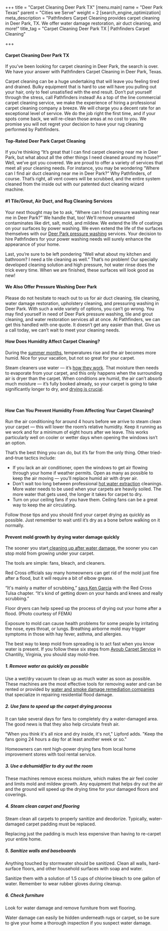 +++
title = "Carpet Cleaning Deer Park TX"
[menu.main]
name = "Deer Park Texas"
parent = "Cities we Serve"
weight = 2
[search_engine_optimization]
meta_description = "Pathfinders Carpet Cleaning provides carpet cleaning in Deer Park, TX. We offer water damage restoration, air duct cleaning, and more!"
title_tag = "Carpet Cleaning Deer Park TX | Pathfinders Carpet Cleaning"

+++
#### Carpet Cleaning Deer Park TX

If you’ve been looking for carpet cleaning in Deer Park, the search is over. We have your answer with Pathfinders Carpet Cleaning in Deer Park, Texas.

Carpet cleaning can be a huge undertaking that will leave you feeling tired and drained. Bulky equipment that is hard to use will have you pulling out your hair, only to feel unsatisfied with the end result. Don’t put yourself through the stress, call Pathfinders instead! As a top of the line commercial carpet cleaning service, we make the experience of hiring a professional carpet cleaning company a breeze. We will charge you a decent rate for an exceptional level of service. We do the job right the first time, and if your spots come back, we will re-clean those areas at no cost to you. We promise you will not regret your decision to have your rug cleaning performed by Pathfinders.

#### Top-Rated Deer Park Carpet Cleaning

If you’re thinking “It’s great that I can find carpet cleaning near me in Deer Park, but what about all the other things I need cleaned around my house?” Well, we’ve got you covered. We are proud to offer a variety of services that meet all your cleaning needs. For instance, you may be wondering “Where can I find air duct cleaning near me in Deer Park?” Why Pathfinders, of course. That’s right, all vent covers will be scrubbed, and the entire system cleaned from the inside out with our patented duct cleaning wizard machine.

#### #1 Tile/Grout, Air Duct, and Rug Cleaning Services

Your next thought may be to ask, “Where can I find pressure washing near me in Deer Park?” We handle that, too! We’ll remove unwanted contaminates like dirt, salt, mold, and mildew. We extend the life of coatings on your surfaces by power washing. We even extend the life of the surfaces themselves with our [Deer Park pressure washing](https://www.pathfinderscarpetcleaning.com/pressure-washing-deer-park-tx/ "Pressure Washing") services. Your decision to hire Pathfinders for your power washing needs will surely enhance the appearance of your home.

Last, you’re sure to be left pondering “Well what about my kitchen and bathroom? I need a tile cleaning as well.” That’s no problem! Our specially developed cleaning solution and high pressure, hot water rinse does the trick every time. When we are finished, these surfaces will look good as new!

#### We Also Offer Pressure Washing Deer Park

Please do not hesitate to reach out to us for air duct cleaning, tile cleaning, water damage restoration, upholstery cleaning, and pressuring washing in Deer Park. With such a wide variety of options, you can’t go wrong. You may find yourself in need of Deer Park pressure washing, tile and grout cleaning, and water restoration services all at once. At Pathfinders, we can get this handled with one quote. It doesn’t get any easier than that. Give us a call today, we can’t wait to meet your cleaning needs.

#### How Does Humidity Affect Carpet Cleaning?

During the [summer months](https://www.rmcarpets.com/news/how-seasons-affect-carpet-cleaning-drying-times), temperatures rise and the air becomes more humid. Nice for your vacation, but not so great for your carpet.

Steam cleaners use water — it’s [how they work](https://www.rmcarpets.com/steam-cleaning-explained/). That moisture then needs to evaporate from your carpet, and this only happens when the surrounding air is dryer than the carpet. When conditions are humid, the air can’t absorb much moisture — it’s fully booked already, so your carpet is going to take significantly longer to dry, and [drying is crucial](https://www.rmcarpets.com/why-steam-cleaned-surfaces-need-to-dry).

​

#### How Can You Prevent Humidity From Affecting Your Carpet Cleaning?

Run the air conditioning for around 4 hours before we arrive to steam clean your carpet — this will lower the room’s relative humidity. Keep it running as we work and for a minimum of eight hours after we leave. This works particularly well on cooler or wetter days when opening the windows isn’t an option.

That’s the best thing you can do, but it’s far from the only thing. Other tried-and-true tactics include:

* If you lack an air conditioner, open the windows to get air flowing through your home if weather permits. Open as many as possible to keep the air moving — you’ll replace humid air with dryer air.
* Don’t wait too long between professional [hot water extraction](https://www.rmcarpets.com/carpet-rug-cleaning-hot-water-extraction) cleanings. More water needs to be used when your carpets are heavily soiled. The more water that gets used, the longer it takes for carpet to dry.
* Turn on your ceiling fans if you have them. Ceiling fans can be a great way to keep the air circulating.

Follow those tips and you should find your carpet drying as quickly as possible. Just remember to wait until it’s dry as a bone before walking on it normally.

#### Prevent mold growth by drying water damage quickly

The sooner you start[ cleaning up after water damage,](https://www.angieslist.com/articles/tips-clean-your-flood-damaged-home.htm) the sooner you can stop mold from growing under your carpet.

The tools are simple: fans, bleach, and cleaners.

Red Cross officials say many homeowners can get rid of the mold just fine after a flood, but it will require a bit of elbow grease.

“It's mainly a matter of scrubbing,” [says Ken Garcia](http://www.newson6.com/story/29244289/experts-warn-flood-victims-to-clean-properly-to-avoid-mold-dangers) with the Red Cross Tulsa chapter. “It's kind of getting down on your hands and knees and really scrubbing.”

Floor dryers can help speed up the process of drying out your home after a flood. (Photo courtesy of FEMA)

Exposure to mold can cause health problems for some people by irritating the nose, eyes throat, or lungs. Breathing airborne mold may trigger symptoms in those with hay fever, asthma, and allergies.

The best way to keep mold from spreading is to act fast when you know water is present. If you follow these six steps from [Ayoub Carpet Service](https://www.angieslist.com/companylist/us/va/chantilly/ayoub-carpet-service-%28acs%29-reviews-218254.htm) in Chantilly, Virginia, you should stay mold-free.

##### 1. Remove water as quickly as possible

Use a wet/dry vacuum to clean up as much water as soon as possible. These machines are the most effective tools for removing water and can be rented or provided by [water and smoke damage remediation companies](https://www.angieslist.com/companylist/water-and-smoke-damage.htm) that specialize in repairing residential flood damage.

##### 2. Use fans to speed up the carpet drying process

It can take several days for fans to completely dry a water-damaged area. The good news is that they also help circulate fresh air.

"When you think it's all nice and dry inside, it's not," Lipford adds. "Keep the fans going 24 hours a day for at least another week or so."

Homeowners can rent high-power drying fans from local home improvement stores with tool rental service.

##### 3. Use a dehumidifier to dry out the room

These machines remove excess moisture, which makes the air feel cooler and limits mold and mildew growth. Any equipment that helps dry out the air and the ground will speed up the drying time for your damaged floors and coverings.

##### 4. Steam clean carpet and flooring

Steam clean all carpets to properly sanitize and deodorize. Typically, water-damaged carpet padding must be replaced.

Replacing just the padding is much less expensive than having to re-carpet your entire home.

##### 5. Sanitize walls and baseboards

Anything touched by stormwater should be sanitized. Clean all walls, hard-surface floors, and other household surfaces with soap and water.

Sanitize them with a solution of 1.5 cups of chlorine bleach to one gallon of water. Remember to wear rubber gloves during cleanup.

##### 6. Check furniture

Look for water damage and remove furniture from wet flooring.

Water damage can easily be hidden underneath rugs or carpet, so be sure to give your home a thorough inspection if you suspect water damage.